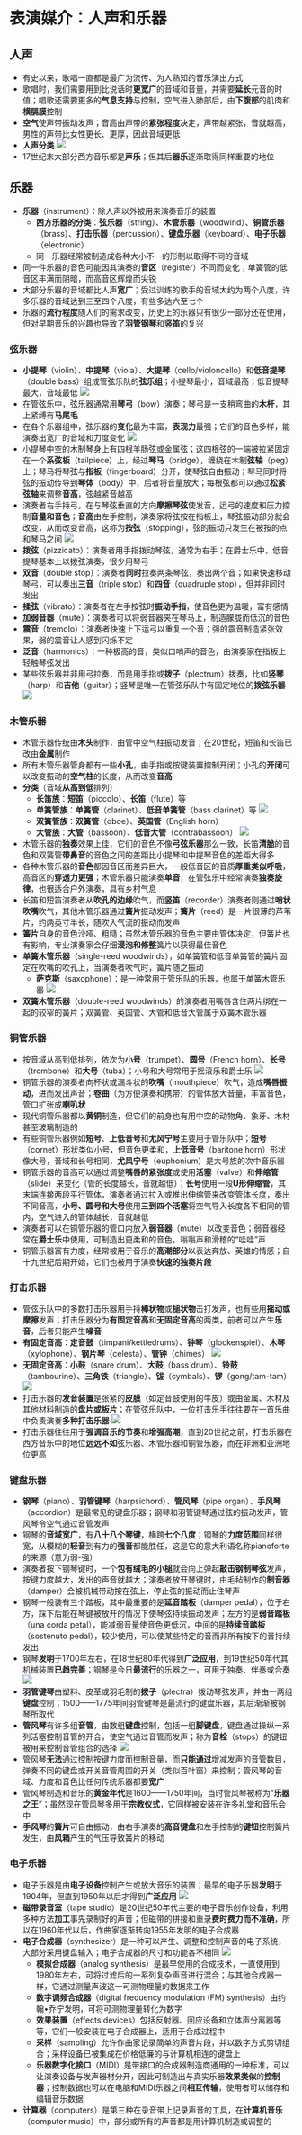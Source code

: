 # 表演媒介：人声和乐器
## 人声
* 有史以来，歌唱一直都是最广为流传、为人熟知的音乐演出方式
* 歌唱时，我们需要用到比说话时**更宽广**的音域和音量，并需要**延长**元音的时值；唱歌还需要更多的**气息支持**与控制，空气进入肺部后，由**下腹部**的肌肉和**横膈膜**控制
* **空气**使声带振动发声；音高由声带的**紧张程度**决定，声带越紧张，音就越高，男性的声带比女性更长、更厚，因此音域更低
* **人声分类**
![](images/人声.jpg)
* 17世纪末大部分西方音乐都是**声乐**；但其后**器乐**逐渐取得同样重要的地位
## 乐器
* **乐器**（instrument）：除人声以外被用来演奏音乐的装置
  * **西方乐器的分类**：**弦乐器**（string）、**木管乐器**（woodwind）、**铜管乐器**（brass）、**打击乐器**（percussion）、**键盘乐器**（keyboard）、**电子乐器**（electronic）
  * 同一乐器经常被制造成各种大小不一的形制以取得不同的音域
* 同一件乐器的音色可能因其演奏的**音区**（register）不同而变化；单簧管的低音区丰满而阴暗，而高音区辉煌而尖锐
* 大部分乐器的音域都比人声**宽广**；受过训练的歌手的音域大约为两个八度，许多乐器的音域达到三至四个八度，有些多达六至七个
* 乐器的**流行程度**随人们的需求改变，历史上的乐器只有很少一部分还在使用，但对早期音乐的兴趣也导致了**羽管钢琴**和**竖笛**的复兴
### 弦乐器
* **小提琴**（violin）、**中提琴**（viola）、**大提琴**（cello/violoncello）和**低音提琴**（double bass）组成管弦乐队的**弦乐组**；小提琴最小，音域最高；低音提琴最大，音域最低
![](images/管弦乐队.jpg)
* 在管弦乐中，弦乐器通常用**琴弓**（bow）演奏；琴弓是一支稍弯曲的**木杆**，其上紧缚有**马尾毛**
* 在各个乐器组中，弦乐器的**变化**最为丰富，**表现力**最强；它们的音色多样，能演奏出宽广的音域和力度变化
![](images/弦乐器.jpg)
* 小提琴中空的木制琴身上有四根羊肠弦或金属弦；这四根弦的一端被拉紧固定在一个**系弦板**（tailpiece）上，经过**琴马**（bridge），缠绕在木制**弦轴**（peg）上；琴马将琴弦与**指板**（fingerboard）分开，使琴弦自由振动；琴马同时将弦的振动传导到**琴体**（body）中，后者将音量放大；每根弦都可以通过**松紧弦轴**来调整**音高**，弦越紧音越高
* 演奏者右手持弓，在与琴弦垂直的方向**摩擦琴弦**使发音，运弓的速度和压力控制**音量和音色**；**音高**由左手控制，演奏家将弦按在指板上，琴弦振动部分就会改变，从而改变音高，这称为**按弦**（stopping），弦的振动只发生在被按的点和琴马之间
![](images/小提琴.jpg)
* **拨弦**（pizzicato）：演奏者用手指拨动琴弦，通常为右手；在爵士乐中，低音提琴基本上以拨弦演奏，很少用琴弓
* **双音**（double stop）：演奏者**同时**拉奏两条琴弦，奏出两个音；如果快速移动琴弓，可以奏出**三音**（triple stop）和**四音**（quadruple stop），但并非同时发出
* **揉弦**（vibrato）：演奏者在左手按弦时**振动手指**，使音色更为温暖，富有感情
* **加弱音器**（mute）：演奏者可以将弱音器夹在琴马上，制造朦胧而低沉的音色
* **震音**（tremolo）：演奏者快速上下运弓以重复一个音；强的震音制造紧张效果，弱的震音让人感到闪烁不定
* **泛音**（harmonics）：一种极高的音，类似口哨声的音色，由演奏家在指板上轻触琴弦发出
* 某些弦乐器并非用弓拉奏，而是用手指或**拨子**（plectrum）拨奏，比如**竖琴**（harp）和**吉他**（guitar）；竖琴是唯一在管弦乐队中有固定地位的**拨弦乐器**
![](images/拨弦乐器.jpg)
### 木管乐器
* 木管乐器传统由**木头**制作，由管中空气柱振动发音；在20世纪，短笛和长笛已改由**金属**制作
* 所有木管乐器管身都有一些**小孔**，由手指或按键装置控制开闭；小孔的**开闭**可以改变振动的**空气柱**的长度，从而改变**音高**
* **分类**（音域**从高到低**排列）
  * **长笛族**：**短笛**（piccolo）、**长笛**（flute）等
  * **单簧管族**：**单簧管**（clarinet）、**低音单簧管**（bass clarinet）等
![](images/木管乐器1.jpg)
  * **双簧管族**：**双簧管**（oboe）、**英国管**（English horn）
  * **大管族**：**大管**（bassoon）、**低音大管**（contrabassoon）
![](images/木管乐器2.jpg)
* 木管乐器的**独奏**效果上佳，它们的音色不像**弓弦乐器**那么一致，长笛**清脆**的音色和双簧管**带鼻音**的音色之间的差距比小提琴和中提琴音色的差距大得多
* 各种木管乐器的**音色**都因音区而差异巨大，一般低音区的音质**厚重类似呼吸**，高音区的**穿透力更强**；木管乐器只能演奏**单音**，在管弦乐中经常演奏**独奏旋律**，也很适合户外演奏，具有乡村气息
* 长笛和短笛演奏者从**吹孔的边缘**吹气，而**竖笛**（recorder）演奏者则通过**哨状吹嘴**吹气，其他木管乐器通过**簧片**振动发声；**簧片**（reed）是一片很薄的芦苇片，约两英寸半长，随吹入气流的振动而发声
* **簧片**自身的音色沙哑、粗糙；虽然木管乐器的音色主要由管体决定，但簧片也有影响，专业演奏家会仔细**浸泡和修整**簧片以获得最佳音色
* **单簧木管乐器**（single-reed woodwinds），如单簧管和低音单簧管的簧片固定在吹嘴的吹孔上，当演奏者吹气时，簧片随之振动
  * **萨克斯**（saxophone）：是一种常用于管乐队的乐器，也属于单簧木管乐器
![](images/萨克斯.jpg)
* **双簧木管乐器**（double-reed woodwinds）的演奏者用嘴唇含住两片绑在一起的较窄的簧片；双簧管、英国管、大管和低音大管属于双簧木管乐器
### 铜管乐器
* 按音域从高到低排列，依次为**小号**（trumpet）、**圆号**（French horn）、**长号**（trombone）和**大号**（tuba）；小号和大号常用于摇滚乐和爵士乐
![](images/铜管乐器.jpg)
* 铜管乐器的演奏者向杯状或漏斗状的**吹嘴**（mouthpiece）吹气，造成**嘴唇振动**，进而发出声音；**卷曲**（为方便演奏和携带）的管体放大音量，丰富音色，管口扩张成**喇叭状**
* 现代铜管乐器都以**黄铜**制造，但它们的前身也有用中空的动物角、象牙、木材甚至玻璃制造的
* 有些铜管乐器例如**短号**、**上低音号**和**尤风宁号**主要用于管乐队中；**短号**（cornet）形状类似小号，但音色更柔和，**上低音号**（baritone horn）形状像大号，音域和长号相同，**尤风宁号**（euphonium）是大号族的次中音乐器
* 铜管乐器的音高可以通过调整**嘴唇的紧张度**或使用**活塞**（valve）和**伸缩管**（slide）来变化（管的长度越长，音就越低）；**长号**使用一段**U形伸缩管**，其末端连接两段平行管体，演奏者通过拉入或推出伸缩管来改变管体长度，奏出不同音高，**小号、圆号和大号**使用**三到四个活塞**将空气导入长度各不相同的管内，空气进入的管体越长，音就越低
* 演奏者可以在铜管乐器的管口内放入**弱音器**（mute）以改变音色；弱音器经常在**爵士乐**中使用，可制造出更柔和的音色，嗡嗡声和滑稽的“哇哇”声
* 铜管乐器富有力度，经常被用于音乐的**高潮部分**以表达奔放、英雄的情感；自十九世纪后期开始，它们也被用于演奏**快速的独奏片段**
### 打击乐器
* 管弦乐队中的多数打击乐器用手持**棒状物**或**槌状物**击打发声，也有些用**摇动或摩擦**发声；打击乐器分为**有固定音高**和**无固定音高**的两类，前者可以产生**乐音**，后者只能产生**噪音**
* **有固定音高**：**定音鼓**（timpani/kettledrums）、**钟琴**（glockenspiel）、**木琴**（xylophone）、**钢片琴**（celesta）、**管钟**（chimes）
![](images/打击乐器1.jpg)
* **无固定音高**：**小鼓**（snare drum）、**大鼓**（bass drum）、**铃鼓**（tambourine）、**三角铁**（triangle）、**钹**（cymbals）、**锣**（gong/tam-tam）
![](images/打击乐器2.jpg)
* 打击乐器的**发音装置**是张紧的**皮膜**（如定音鼓使用的牛皮）或由金属、木材及其他材料制造的**盘片或板片**；在管弦乐队中，一位打击乐手往往要在一首乐曲中负责演奏**多种打击乐器**
![](images/打击乐器3.jpg)
* 打击乐器往往用于**强调音乐的节奏**和**增强高潮**，直到20世纪之前，打击乐器在西方音乐中的地位**远远不如**弦乐器、木管乐器和铜管乐器，而在非洲和亚洲地位更高
### 键盘乐器
* **钢琴**（piano）、**羽管键琴**（harpsichord）、**管风琴**（pipe organ）、**手风琴**（accordion）是最常见的键盘乐器；钢琴和羽管键琴通过弦的振动发声，管风琴令空气通过音管发声
* 钢琴的**音域宽广**，有**八十八个琴键**，横跨**七个八度**；钢琴的**力度范围**同样很宽，从模糊的**轻音**到有力的**强音**都能胜任，这是它的意大利语名称pianoforte的来源（意为弱-强）
* 演奏者按下钢琴键时，一个**包有绒毛的小槌**就会向上弹起**敲击钢制琴弦**发声，按键力度越大，发出的声音就越大；演奏者放开琴键时，由毛毡制作的**制音器**（damper）会被机械带动按在弦上，停止弦的振动而止住琴声
* 钢琴一般装有三个踏板，其中最重要的是**延音踏板**（damper pedal），位于右方，踩下后能在琴键被放开的情况下使琴弦持续振动发声；左方的是**弱音踏板**（una corda petal），能减弱音量使音色更低沉，中间的是**持续音踏板**（sostenuto pedal），较少使用，可以使某些特定的音而非所有按下的音持续发出
* 钢琴**发明**于1700年左右，在18世纪80年代得到**广泛应用**，到19世纪50年代其机械装置**已趋完善**；钢琴是今日**最流行**的乐器之一，可用于独奏、伴奏或合奏
![](images/键盘乐器.jpg)
* **羽管键琴**由塑料、皮革或羽毛制的**拨子**（plectra）拨动琴弦发声，并由一两组**键盘**控制；1500——1775年间羽管键琴是最流行的键盘乐器，其后渐渐被钢琴所取代
* **管风琴**有许多组**音管**，由数组**键盘**控制，包括一组**脚键盘**，键盘通过操纵一系列活塞控制音管的开合，使空气通过音管而发声；称为**音栓**（stops）的键钮被用来控制音管组合的选择
![](images/管风琴.jpg)
* 管风琴**无法**通过控制按键力度而控制音量，而**只能通过**增减发声的音管数目，弹奏不同的键盘或开关音管周围的开关（类似百叶窗）来控制；管风琴的音域、力度和音色比任何传统乐器都要**宽广**
* 管风琴制造和音乐的**黄金年代**是1600——1750年间，当时管风琴被称为“**乐器之王**”；虽然现在管风琴多用于**宗教仪式**，它同样被安装在许多礼堂和音乐会中
* **手风琴**的**簧片**可自由振动，由右手演奏的**高音键盘**和左手控制的**键钮**控制簧片发生，由**风箱**产生的气压导致簧片的移动
### 电子乐器
* 电子乐器是由**电子设备**控制产生或放大音乐的装置；最早的电子乐器**发明**于1904年，但直到1950年以后才得到**广泛应用**
![](images/电吉他.jpg)
* **磁带录音室**（tape studio）是20世纪50年代主要的电子音乐创作设备，利用多种方法**加工**事先录制好的声音；但磁带的拼接和重录**费时费力而不准确**，所以在1960年代以后，作曲家逐渐转向1955年发明的电子合成器
* **电子合成器**（synthesizer）是一种可以产生、调整和控制声音的电子系统，大部分采用键盘输入；电子合成器的尺寸和功能各不相同
![](images/电子乐器.jpg)
  * **模拟合成器**（analog synthesis）是最早使用的合成技术，一直使用到1980年左右，可将过滤后的一系列复杂声音进行混合；与其他合成器一样，它通过测量声波这一可测物理量的数据来工作
  * **数字调频合成器**（digital frequency modulation (FM) synthesis）由约翰•乔宁发明，可将可测物理量转化为数字
  * **效果装置**（effects devices）包括反射器、回应设备和立体声分离器等等，它们一般安装在电子合成器上，适用于合成过程中
  * **采样**（sampling）允许作曲家记录简单的声音片段，并以数字方式剪切组合；采样设备已被集成在价格低廉的与计算机相连的键盘上
  * **乐器数字化接口**（MIDI）是带接口的合成器制造商通用的一种标准，可以让演奏设备与发声器材分开，因此可制造出与真实乐器**效果类似**的**控制器**；控制数据也可以在电脑和MIDI乐器之间**相互传输**，使用者可以储存和编辑音乐数据
* **计算器**（computers）是第三种在录音带上记录声音的工具，在**计算机音乐**（computer music）中，部分或所有的声音都是用计算机制造或调整的